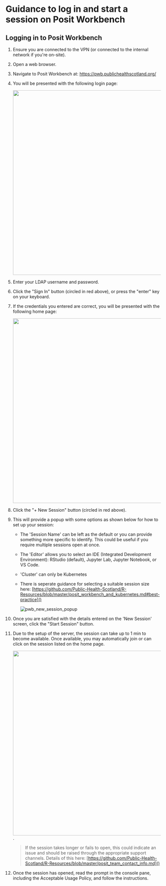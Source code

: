 # Guidance to log in and start a session on Posit Workbench

## Logging in to Posit Workbench
1. Ensure you are connected to the VPN (or connected to the internal network if you're on-site).

2. Open a web browser.

3. Navigate to Posit Workbench at: https://pwb.publichealthscotland.org/

4. You will be presented with the following login page:

    <img src = "https://user-images.githubusercontent.com/45657289/186685760-da0d9dc6-cfe8-4afc-93fd-7afaaf6fd91d.png" width="600">

5. Enter your LDAP username and password.

6. Click the "Sign In" button (circled in red above), or press the "enter" key on your keyboard.

7. If the credentials you entered are correct, you will be presented with the following home page:

    <img src = "https://user-images.githubusercontent.com/45657289/199207826-9fb88d1c-88e6-4418-9cec-1ec8a0f02875.png" width = "600">

8. Click the "+ New Session" button (circled in red above).

9. This will provide a popup with some options as shown below for how to set up your session:
    - The 'Session Name' can be left as the default or you can provide something more specific to identify. This could be useful if you require multiple sessions open at once.
    - The 'Editor' allows you to select an IDE (Integrated Development Environment): RStudio (default), Jupyter Lab, Jupyter Notebook, or VS Code.
    - 'Cluster' can only be Kubernetes
    - There is seperate guidance for selecting a suitable session size here: [https://github.com/Public-Health-Scotland/R-Resources/blob/master/posit_workbench_and_kubernetes.md#best-practice]()
    
        ![pwb_new_session_popup](https://user-images.githubusercontent.com/33964310/213692731-889e1f04-c2da-4f2f-b5bf-f82c445b58ae.png)

10. Once you are satisfied with the details entered on the 'New Session' screen, click the "Start Session" button.

11. Due to the setup of the server, the session can take up to 1 min to become available. Once available, you may automatically join or can click on the session listed on the home page.

    <img src = "https://user-images.githubusercontent.com/45657289/199208971-bf977d57-b042-4e43-9e15-b9b107dc89bc.png" width = "600">.
    
    > If the session takes longer or fails to open, this could indicate an issue and should be raised through the appropriate support channels. Details of this here: [https://github.com/Public-Health-Scotland/R-Resources/blob/master/posit_team_contact_info.md]()

12. Once the session has opened, read the prompt in the console pane, including the Acceptable Usage Policy, and follow the instructions.
